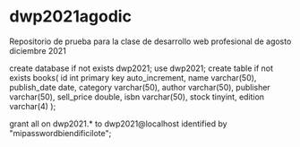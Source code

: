 # dwp2021agodic
Repositorio de prueba para la clase de desarrollo web profesional de agosto diciembre 2021


create database if not exists dwp2021;
use dwp2021;
create table if not exists books(
	id int primary key auto_increment,
    name varchar(50),
	publish_date date,
	category varchar(50),
	author varchar(50),
	publisher varchar(50),
	sell_price double,
	isbn varchar(50),
	stock tinyint,
	edition varchar(4)
);

grant all on dwp2021.* to dwp2021@localhost identified by "mipasswordbiendificilote";